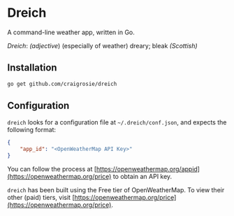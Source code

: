 # Dreich

A command-line weather app, written in Go.

*Dreich*: _(adjective_) (especially of weather) dreary; bleak _(Scottish)_

## Installation

```bash
go get github.com/craigrosie/dreich
```

## Configuration

`dreich` looks for a configuration file at `~/.dreich/conf.json`, and expects the following format:

```json
{
    "app_id": "<OpenWeatherMap API Key>"
}
```

You can follow the process at [https://openweathermap.org/appid](https://openweathermap.org/price) to obtain an API key.

`dreich` has been built using the Free tier of OpenWeatherMap. To view their other (paid) tiers, visit [https://openweathermap.org/price](https://openweathermap.org/price).
